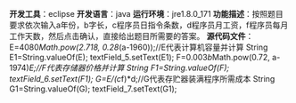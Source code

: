 **开发工具**：eclipse   **开发语言**：java
**运行环境**：jre1.8.0_171
**功能描述**：按照题目要求依次输入a年份，b字长，c程序员日指令条数，d程序员月工资，f程序员每月工作天数，然后点击确认，直接给出题目所需要的答案。
**源代码文件**：
					E=4080*Math.pow(2.718, 0.28*(a-1960));//E代表计算机容量并计算
					String E1=String.valueOf(E);
					textField_5.setText(E1);
					F=0.003*b*Math.pow(0.72, a-1974)*E;//F代表存储器价格并计算
					String F1=String.valueOf(F);
					textField_6.setText(F1);
					G=E/(c*f)*d;//G代表存贮器装满程序所需成本
					String G1=String.valueOf(G);
					textField_7.setText(G1);
